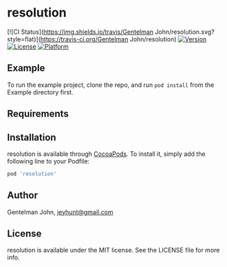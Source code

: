 # resolution

[![CI Status](https://img.shields.io/travis/Gentelman John/resolution.svg?style=flat)](https://travis-ci.org/Gentelman John/resolution)
[![Version](https://img.shields.io/cocoapods/v/resolution.svg?style=flat)](https://cocoapods.org/pods/resolution)
[![License](https://img.shields.io/cocoapods/l/resolution.svg?style=flat)](https://cocoapods.org/pods/resolution)
[![Platform](https://img.shields.io/cocoapods/p/resolution.svg?style=flat)](https://cocoapods.org/pods/resolution)

## Example

To run the example project, clone the repo, and run `pod install` from the Example directory first.

## Requirements

## Installation

resolution is available through [CocoaPods](https://cocoapods.org). To install
it, simply add the following line to your Podfile:

```ruby
pod 'resolution'
```

## Author

Gentelman John, jeyhunt@gmail.com

## License

resolution is available under the MIT license. See the LICENSE file for more info.
